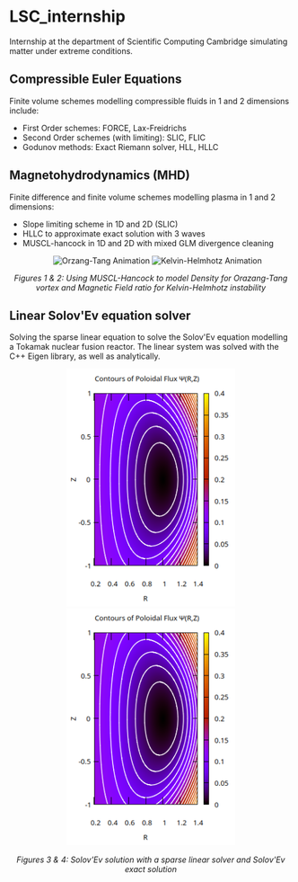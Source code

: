 # LSC_internship
Internship at the department of Scientific Computing Cambridge simulating matter under extreme conditions. 
## Compressible Euler Equations
Finite volume schemes modelling compressible fluids in 1 and 2 dimensions include:
- First Order schemes: FORCE, Lax-Freidrichs
- Second Order schemes (with limiting): SLIC, FLIC
- Godunov methods: Exact Riemann solver, HLL, HLLC
## Magnetohydrodynamics (MHD)
Finite difference and finite volume schemes modelling plasma in 1 and 2 dimensions:
- Slope limiting scheme in 1D and 2D (SLIC)
- HLLC to approximate exact solution with 3 waves
- MUSCL-hancock in 1D and 2D with mixed GLM divergence cleaning
  <p align="center">
  <img src="MUSCL.gif" alt="Orzang-Tang Animation" width="350" />
  <img src="MUSCL2.gif" alt="Kelvin-Helmhotz Animation" width="350" />
</p>

<p align="center"><em>Figures 1 & 2: Using MUSCL-Hancock to model Density for Orazang-Tang vortex and Magnetic Field ratio for Kelvin-Helmhotz instability</em></p>

## Linear Solov'Ev equation solver
Solving the sparse linear equation to solve the Solov'Ev equation modelling a Tokamak nuclear fusion reactor. The linear system was solved with the C++ Eigen library, as well as analytically.

  <p align="center">
  <img src="solovev.png" alt="Solov'Ev Solution" width="300" />
  <img src="solovev_exact.png" alt="Exact Solov'Ev Solution" width="300" />
</p>

<p align="center"><em>Figures 3 & 4: Solov'Ev solution with a sparse linear solver and Solov'Ev exact solution</em></p>

